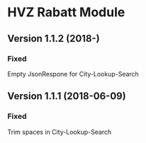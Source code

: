 HVZ Rabatt Module
================================

Version 1.1.2 (2018-)
---------------------------

### Fixed
Empty JsonRespone for City-Lookup-Search


Version 1.1.1 (2018-06-09)
---------------------------

### Fixed
Trim spaces in City-Lookup-Search
